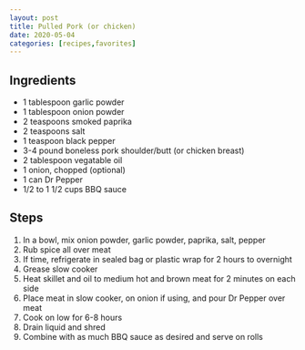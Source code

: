 ```yaml
---
layout: post
title: Pulled Pork (or chicken)
date: 2020-05-04
categories: [recipes,favorites]
---
```


## Ingredients

* 1 tablespoon garlic powder
* 1 tablespoon onion powder
* 2 teaspoons smoked paprika
* 2 teaspoons salt
* 1 teaspoon black pepper
* 3-4 pound boneless pork shoulder/butt (or chicken breast)
* 2 tablespoon vegatable oil
* 1 onion, chopped (optional)
* 1 can Dr Pepper
* 1/2 to 1 1/2 cups BBQ sauce

## Steps

1. In a bowl, mix onion powder, garlic powder, paprika, salt, pepper
1. Rub spice all over meat
1. If time, refrigerate in sealed bag or plastic wrap for 2 hours to overnight
1. Grease slow cooker
1. Heat skillet and oil to medium hot and brown meat for 2 minutes on each side
1. Place meat in slow cooker, on onion if using, and pour Dr Pepper over meat
1. Cook on low for 6-8 hours
1. Drain liquid and shred
1. Combine with as much BBQ sauce as desired and serve on rolls